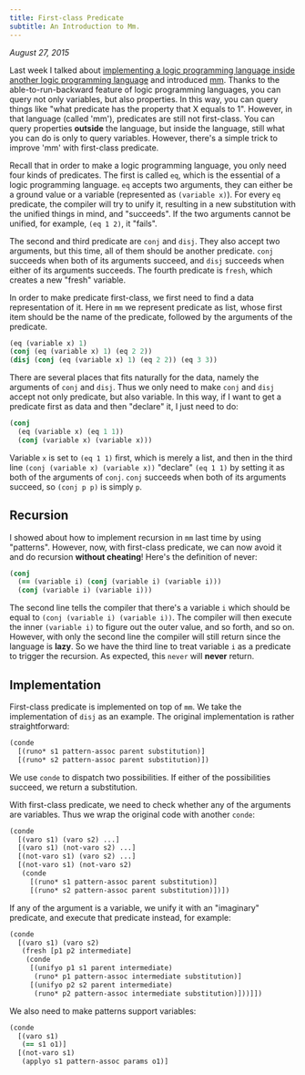 ```yaml
---
title: First-class Predicate
subtitle: An Introduction to Mm.
---
```


*August 27, 2015*

Last week I talked about
[implementing a logic programming language inside another logic programming language](https://git.beyond.codes/talks/20150813-meta-logic-programming/plain/presentation.pdf)
and introduced [mm](https://git.beyond.codes/mm/). Thanks to the
able-to-run-backward feature of logic programming languages, you can query not
only variables, but also properties. In this way, you can query things like
"what predicate has the property that X equals to 1". However, in that language
(called 'mm'), predicates are still not first-class. You can query properties
**outside** the language, but inside the language, still what you can do is only
to query variables. However, there's a simple trick to improve 'mm' with
first-class predicate.

Recall that in order to make a logic programming language, you only need
four kinds of predicates. The first is called `eq`, which is the
essential of a logic programming language. `eq` accepts two arguments,
they can either be a ground value or a variable (represented as
`(variable x)`). For every `eq` predicate, the compiler will try to
unify it, resulting in a new substitution with the unified things in
mind, and "succeeds". If the two arguments cannot be unified, for
example, `(eq 1 2)`, it "fails".

The second and third predicate are `conj` and `disj`. They also accept
two arguments, but this time, all of them should be another predicate.
`conj` succeeds when both of its arguments succeed, and `disj` succeeds
when either of its arguments succeeds. The fourth predicate is `fresh`,
which creates a new "fresh" variable.

In order to make predicate first-class, we first need to find a data
representation of it. Here in `mm` we represent predicate as list, whose
first item should be the name of the predicate, followed by the
arguments of the predicate.

~~~ clojure
(eq (variable x) 1)
(conj (eq (variable x) 1) (eq 2 2))
(disj (conj (eq (variable x) 1) (eq 2 2)) (eq 3 3))
~~~

There are several places that fits naturally for the data, namely the
arguments of `conj` and `disj`. Thus we only need to make `conj` and
`disj` accept not only predicate, but also variable. In this way, if I
want to get a predicate first as data and then "declare" it, I just need
to do:

~~~ clojure
(conj
  (eq (variable x) (eq 1 1))
  (conj (variable x) (variable x)))
~~~

Variable `x` is set to `(eq 1 1)` first, which is merely a list, and
then in the third line `(conj (variable x) (variable x))` "declare"
`(eq 1 1)` by setting it as both of the arguments of `conj`. `conj`
succeeds when both of its arguments succeed, so `(conj p p)` is simply
`p`.

## Recursion

I showed about how to implement recursion in `mm` last time by using
"patterns". However, now, with first-class predicate, we can now avoid
it and do recursion **without cheating**! Here's the definition of
never:

~~~ clojure
(conj
  (== (variable i) (conj (variable i) (variable i)))
  (conj (variable i) (variable i)))
~~~

The second line tells the compiler that there's a variable `i` which
should be equal to `(conj (variable i) (variable i))`. The compiler will
then execute the inner `(variable i)` to figure out the outer value, and
so forth, and so on. However, with only the second line the compiler
will still return since the language is **lazy**. So we have the third
line to treat variable `i` as a predicate to trigger the recursion. As
expected, this `never` will **never** return.

## Implementation

First-class predicate is implemented on top of `mm`. We take the
implementation of `disj` as an example. The original implementation is
rather straightforward:

~~~ clojure
(conde
  [(runo* s1 pattern-assoc parent substitution)]
  [(runo* s2 pattern-assoc parent substitution)])
~~~

We use `conde` to dispatch two possibilities. If either of the
possibilities succeed, we return a substitution.

With first-class predicate, we need to check whether any of the
arguments are variables. Thus we wrap the original code with another
`conde`:

~~~ clojure
(conde
  [(varo s1) (varo s2) ...]
  [(varo s1) (not-varo s2) ...]
  [(not-varo s1) (varo s2) ...]
  [(not-varo s1) (not-varo s2)
   (conde
     [(runo* s1 pattern-assoc parent substitution)]
     [(runo* s2 pattern-assoc parent substitution)])])
~~~

If any of the argument is a variable, we unify it with an "imaginary"
predicate, and execute that predicate instead, for example:

~~~ clojure
(conde
  [(varo s1) (varo s2)
   (fresh [p1 p2 intermediate]
    (conde
     [(unifyo p1 s1 parent intermediate)
      (runo* p1 pattern-assoc intermediate substitution)]
     [(unifyo p2 s2 parent intermediate)
      (runo* p2 pattern-assoc intermediate substitution)]))]])
~~~

We also need to make patterns support variables:

~~~ clojure
(conde
  [(varo s1)
   (== s1 o1)]
  [(not-varo s1)
   (applyo s1 pattern-assoc params o1)]
~~~
